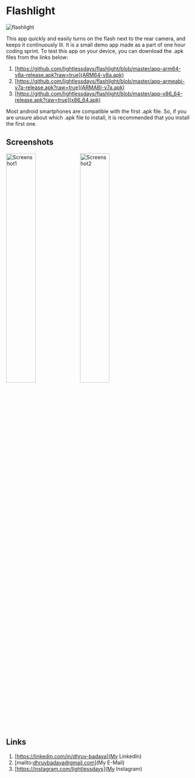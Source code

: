 # Flashlight
![flashlight](https://user-images.githubusercontent.com/97734029/213902849-4d71cc0f-9823-4225-8b80-816a752ec605.png)

This app quickly and easily turns on the flash next to the rear camera, and keeps it continuously lit. It is a small demo app made as a part of one hour coding sprint. To test this app on your device, you can download the .apk files from the links below:

1. [https://github.com/lightlessdays/flashlight/blob/master/app-arm64-v8a-release.apk?raw=true](ARM64-v8a.apk)
2. [https://github.com/lightlessdays/flashlight/blob/master/app-armeabi-v7a-release.apk?raw=true](ARMABI-v7a.apk)
3. [https://github.com/lightlessdays/flashlight/blob/master/app-x86_64-release.apk?raw=true](x86_64.apk)

Most android smartphones are compatible with the first .apk file. So, if you are unsure about which .apk file to install, it is recommended that you install the first one.

## Screenshots

<img src="https://user-images.githubusercontent.com/97734029/213903018-19f44be5-c3aa-447b-8728-53187abb4412.jpg" width=40% alt="Screenshot1">‎‎‎<img src="https://user-images.githubusercontent.com/97734029/213903020-56599b0c-7829-444a-8358-4deda6343583.jpg" width=40% alt="Screenshot2">



## Links

1. [https://linkedin.com/in/dhruv-badaya](My LinkedIn)
2. [mailto:dhruvbadaya@gmail.com](My E-Mail)
3. [https://instagram.com/lightlessdays](My Instagram)
